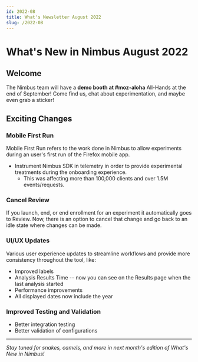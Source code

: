 ```yaml
---
id: 2022-08
title: What's Newsletter August 2022
slug: /2022-08
---
```


# What's New in Nimbus August 2022

## Welcome

The Nimbus team will have a **demo booth at #moz-aloha** All-Hands at the end of September! Come find us, chat about experimentation, and maybe even grab a sticker!

## Exciting Changes

### Mobile First Run

Mobile First Run refers to the work done in Nimbus to allow experiments during an user's first run of the Firefox mobile app.
- Instrument Nimbus SDK in telemetry in order to provide experimental treatments during the onboarding experience.
  - This was affecting more than 100,000 clients and over 1.5M events/requests.

### Cancel Review

If you launch, end, or end enrollment for an experiment it automatically goes to Review. Now, there is an option
to cancel that change and go back to an idle state where changes can be made.

### UI/UX Updates

Various user experience updates to streamline workflows and provide more consistency throughout the tool, like:
- Improved labels
- Analysis Results Time -- now you can see on the Results page when the last analysis started
- Performance improvements
- All displayed dates now include the year

### Improved Testing and Validation

- Better integration testing
- Better validation of configurations

---

*Stay tuned for snakes, camels, and more in next month's edition of What's New in Nimbus!*
